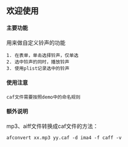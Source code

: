 ## 欢迎使用

#### 主要功能
用来做自定义铃声的功能
	
	1. 在表单，单击选择铃声，仅单选
	2. 选中铃声的同时，播放铃声
	3. 使用plist记录选中的铃声
#### 使用注意

	caf文件需要按照demo中的命名规则
	
#### 额外说明
	
mp3、aiff文件转换成caf文件的方法：
	
	afconvert xx.mp3 yy.caf -d ima4 -f caff -v
	
	